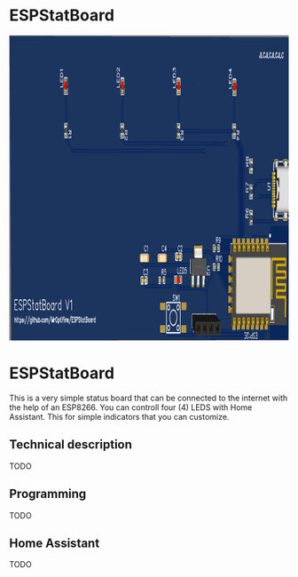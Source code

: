# ESPStatBoard
 <img src="https://raw.githubusercontent.com/MrOptifine/ESPStatBoard/develop/Schematic/PCB_ESPStatBoard3D.png" width="1000" height="550
 " />

# ESPStatBoard
 This is a very simple status board that can be connected to the internet with the help of an ESP8266. You can controll four (4) LEDS with Home Assistant. This for simple indicators that you can customize.

## Technical description
 TODO

## Programming
 TODO

## Home Assistant
 TODO
